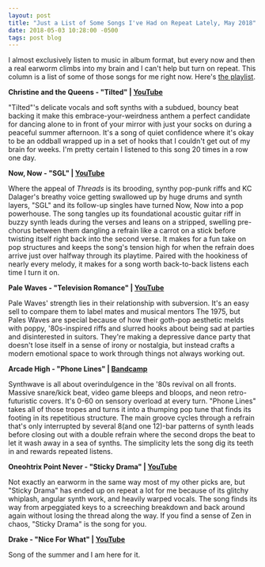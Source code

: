 ```yaml
---
layout: post
title: "Just a List of Some Songs I've Had on Repeat Lately, May 2018"
date: 2018-05-03 10:28:00 -0500
tags: post blog
---
```

I almost exclusively listen to music in album format, but every now and then a real earworm climbs into my brain and I can't help but turn on repeat. This column is a list of some of those songs for me right now. Here's [the playlist](https://open.spotify.com/user/1265852/playlist/43c8UAhyJteiaDCSczTXWB?si=0p_Jzq5GTs6yMhhIirI1Yw).

**Christine and the Queens - "Tilted" &#124; [YouTube](https://youtu.be/9RBzsjga73s)**

"Tilted"'s delicate vocals and soft synths with a subdued, bouncy beat backing it make this embrace-your-weirdness anthem a perfect candidate for dancing alone to in front of your mirror with just your socks on during a peaceful summer afternoon. It's a song of quiet confidence where it's okay to be an oddball wrapped up in a set of hooks that I couldn't get out of my brain for weeks. I'm pretty certain I listened to this song 20 times in a row one day.

**Now, Now - "SGL" &#124; [YouTube](https://youtu.be/8ahcV_3oE6Q)**

Where the appeal of *Threads* is its brooding, synthy pop-punk riffs and KC Dalager's breathy voice getting swallowed up by huge drums and synth layers, "SGL" and its follow-up singles have turned Now, Now into a pop powerhouse. The song tangles up its foundational acoustic guitar riff in buzzy synth leads during the verses and leans on a stripped, swelling pre-chorus between them dangling a refrain like a carrot on a stick before twisting itself right back into the second verse. It makes for a fun take on pop structures and keeps the song's tension high for when the refrain does arrive just over halfway through its playtime. Paired with the hookiness of nearly every melody, it makes for a song worth back-to-back listens each time I turn it on.

**Pale Waves - "Television Romance" &#124; [YouTube](https://youtu.be/d1FbCcsmzQk)**

Pale Waves' strength lies in their relationship with subversion. It's an easy sell to compare them to label mates and musical mentors The 1975, but Pales Waves are special because of how their goth-pop aesthetic melds with poppy, '80s-inspired riffs and slurred hooks about being sad at parties and disinterested in suitors. They're making a depressive dance party that doesn't lose itself in a sense of irony or nostalgia, but instead crafts a modern emotional space to work through things not always working out.

**Arcade High - "Phone Lines" &#124; [Bandcamp](https://telefuturenow.bandcamp.com/track/phone-lines-feat-hayley-stewart)**

Synthwave is all about overindulgence in the '80s revival on all fronts. Massive snare/kick beat, video game bleeps and bloops, and neon retro-futuristic covers. It's 0-60 on sensory overload at every turn. "Phone Lines" takes all of those tropes and turns it into a thumping pop tune that finds its footing in its repetitious structure. The main groove cycles through a refrain that's only interrupted by several 8(and one 12)-bar patterns of synth leads before closing out with a double refrain where the second drops the beat to let it wash away in a sea of synths. The simplicity lets the song dig its teeth in and rewards repeated listens.

**Oneohtrix Point Never - "Sticky Drama" &#124; [YouTube](https://youtu.be/td-e4i2BL_Q)**

Not exactly an earworm in the same way most of my other picks are, but "Sticky Drama" has ended up on repeat a lot for me because of its glitchy whiplash, angular synth work, and heavily warped vocals. The song finds its way from arpeggiated keys to a screeching breakdown and back around again without losing the thread along the way. If you find a sense of Zen in chaos, "Sticky Drama" is the song for you. 

**Drake - "Nice For What" &#124; [YouTube](https://youtu.be/U9BwWKXjVaI)**

Song of the summer and I am here for it.

